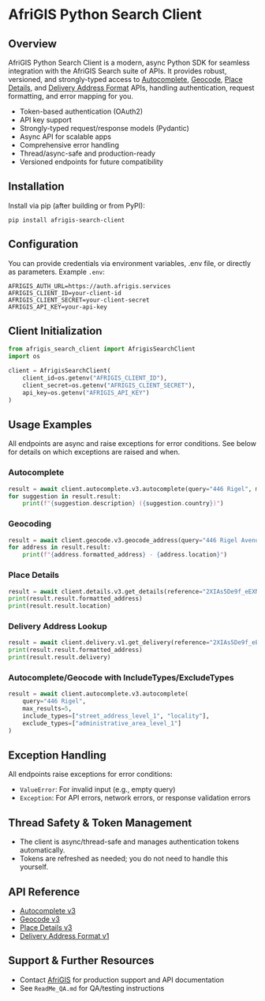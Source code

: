 # AfriGIS Python Search Client

## Overview
AfriGIS Python Search Client is a modern, async Python SDK for seamless integration with the AfriGIS Search suite of APIs. It provides robust, versioned, and strongly-typed access to [Autocomplete](https://developers.afrigis.co.za/portfolio/autocomplete/), [Geocode](https://developers.afrigis.co.za/portfolio/search/), [Place Details](https://developers.afrigis.co.za/portfolio/place-details/), and [Delivery Address Format](https://developers.afrigis.co.za/portfolio/delivery-address-format/) APIs, handling authentication, request formatting, and error mapping for you.

- Token-based authentication (OAuth2)
- API key support
- Strongly-typed request/response models (Pydantic)
- Async API for scalable apps
- Comprehensive error handling
- Thread/async-safe and production-ready
- Versioned endpoints for future compatibility

## Installation
Install via pip (after building or from PyPI):

```pwsh
pip install afrigis-search-client
```

## Configuration
You can provide credentials via environment variables, .env file, or directly as parameters. Example `.env`:

```
AFRIGIS_AUTH_URL=https://auth.afrigis.services
AFRIGIS_CLIENT_ID=your-client-id
AFRIGIS_CLIENT_SECRET=your-client-secret
AFRIGIS_API_KEY=your-api-key
```

## Client Initialization
```python
from afrigis_search_client import AfrigisSearchClient
import os

client = AfrigisSearchClient(
    client_id=os.getenv("AFRIGIS_CLIENT_ID"),
    client_secret=os.getenv("AFRIGIS_CLIENT_SECRET"),
    api_key=os.getenv("AFRIGIS_API_KEY")
)
```

## Usage Examples
All endpoints are async and raise exceptions for error conditions. See below for details on which exceptions are raised and when.

### Autocomplete
```python
result = await client.autocomplete.v3.autocomplete(query="446 Rigel", max_results=5)
for suggestion in result.result:
    print(f"{suggestion.description} ({suggestion.country})")
```

### Geocoding
```python
result = await client.geocode.v3.geocode_address(query="446 Rigel Avenue South, Erasmusrand", max_results=5)
for address in result.result:
    print(f"{address.formatted_address} - {address.location}")
```

### Place Details
```python
result = await client.details.v3.get_details(reference="2XIAs5De9f_eEXNFubwV-ZXI41F281017")
print(result.result.formatted_address)
print(result.result.location)
```

### Delivery Address Lookup
```python
result = await client.delivery.v1.get_delivery(reference="2XIAs5De9f_eEXNFubwV-ZXI41F281017")
print(result.result.formatted_address)
print(result.result.delivery)
```

### Autocomplete/Geocode with IncludeTypes/ExcludeTypes
```python
result = await client.autocomplete.v3.autocomplete(
    query="446 Rigel",
    max_results=5,
    include_types=["street_address_level_1", "locality"],
    exclude_types=["administrative_area_level_1"]
)
```

## Exception Handling
All endpoints raise exceptions for error conditions:
- `ValueError`: For invalid input (e.g., empty query)
- `Exception`: For API errors, network errors, or response validation errors

## Thread Safety & Token Management
- The client is async/thread-safe and manages authentication tokens automatically.
- Tokens are refreshed as needed; you do not need to handle this yourself.

## API Reference
- [Autocomplete v3](https://developers.afrigis.co.za/portfolio/autocomplete/)
- [Geocode v3](https://developers.afrigis.co.za/portfolio/search/)
- [Place Details v3](https://developers.afrigis.co.za/portfolio/place-details/)
- [Delivery Address Format v1](https://developers.afrigis.co.za/portfolio/delivery-address-format/)

## Support & Further Resources
- Contact [AfriGIS](https://www.afrigis.co.za/) for production support and API documentation
- See `ReadMe_QA.md` for QA/testing instructions
